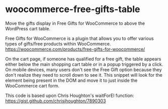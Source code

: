 # woocommerce-free-gifts-table
Move the gifts display in Free Gifts for WooCommerce to above the WordPress cart table.

Free Gifts for WooCommerce is a plugin that allows you to offer various types of gifts/free products within WooCommerce.
https://woocommerce.com/products/free-gifts-for-woocommerce/

On the cart page, if someone has qualified for a free gift, the table appears either below the main shopping cart table or in a popup triggered by a click. On mobile devices, many users don't see the Free Gift option because they don't realize they need to scroll down to see it. This snippet will look for the element being present in the DOM and move it to just inside the WooCommerce cart form.

This code is based upon Chris Houghton's waitForEl function:
https://gist.github.com/chrisjhoughton/7890303

